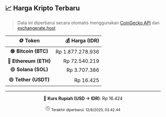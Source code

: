 

<!-- HARGA_KRIPTO -->
## 📈 Harga Kripto Terbaru

> Data ini diperbarui secara otomatis menggunakan [CoinGecko API](https://www.coingecko.com/) dan [exchangerate.host](https://exchangerate.host/)

<div align="center">

| 🪙 Token | 💰 Harga (IDR) |
|:------:|---------------:|
| 🟠 **Bitcoin (BTC)**   | Rp 1.877.278.936 |
| 🔵 **Ethereum (ETH)**  | Rp 72.540.219 |
| 🟣 **Solana (SOL)**    | Rp 3.707.386 |
| 🟢 **Tether (USDT)**   | Rp 16.425 |

---

💱 **Kurs Rupiah (USD → IDR)**: Rp 16.424

🕒 <sub>Terakhir diperbarui: 12/9/2025, 03.42.44</sub>

</div>
<!-- /HARGA_KRIPTO -->